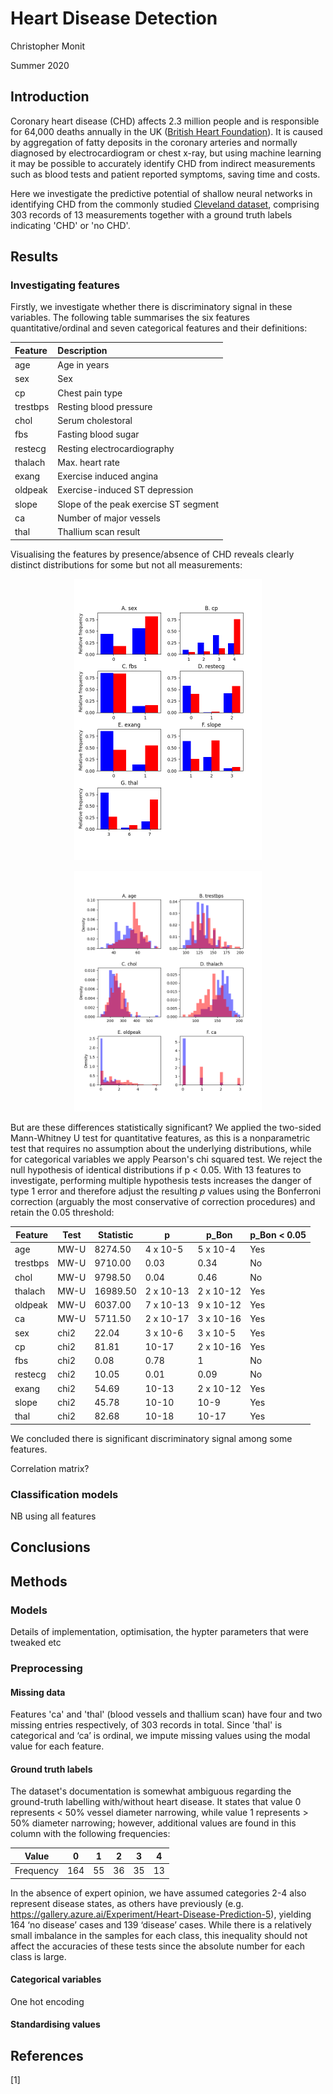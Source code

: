 # Heart Disease Detection

Christopher Monit

Summer 2020

## Introduction
Coronary heart disease (CHD) affects 2.3 million people and is responsible for 64,000 deaths annually in the UK (<a id="bhf" href="https://www.bhf.org.uk/what-we-do/our-research/heart-statistics">British Heart Foundation</a>). It is caused by aggregation of fatty deposits in the coronary arteries and normally diagnosed by electrocardiogram or chest x-ray, but using machine learning it may be possible to accurately identify CHD from indirect measurements such as blood tests and patient reported symptoms, saving time and costs.

Here we investigate the predictive potential of shallow neural networks in identifying CHD from the commonly studied <a id="bhf" href="https://archive.ics.uci.edu/ml/datasets/Heart+Disease">Cleveland dataset</a>, comprising 303 records of 13 measurements together with a ground truth labels indicating 'CHD' or 'no CHD'.

## Results
### Investigating features
Firstly, we investigate whether there is discriminatory signal in these variables. The following table summarises the  six features quantitative/ordinal and seven categorical features and their definitions:

| Feature   | Description                           |
|:----------|:--------------------------------------|
| age       | Age in years                          |
| sex       | Sex                                   |
| cp        | Chest pain type                       |
| trestbps  | Resting blood pressure                |
| chol      | Serum cholestoral                     |
| fbs       | Fasting blood sugar                   |
| restecg   | Resting electrocardiography           |
| thalach   | Max. heart rate                       |
| exang     | Exercise induced angina               |
| oldpeak   | Exercise-induced ST depression        |
| slope     | Slope of the peak exercise ST segment |
| ca        | Number of major vessels               |
| thal      | Thallium scan result                  |

Visualising the features by presence/absence of CHD reveals clearly distinct distributions for some but not all measurements:
<p align="center">
<img src="../docs/cleveland/categoricals_plot.png" alt="Continuous variable distributions" width="300"/>
</p>
<p align="center">
<img src="../docs/cleveland/quantitatives_plot.png" alt="Continuous variable distributions" width="300"/>
</p>

But are these differences statistically significant? We applied the two-sided Mann-Whitney U test for quantitative features, as this is a nonparametric test that requires no assumption about the underlying distributions, while for categorical variables we apply Pearson's chi squared test. We reject the null hypothesis of identical distributions if p < 0.05. With 13 features to investigate, performing multiple hypothesis tests increases the danger of type 1 error and therefore adjust the resulting *p* values using the Bonferroni correction (arguably the most conservative of correction procedures) and retain the 0.05 threshold:

|     Feature     |     Test    |     Statistic    |     p            |     p_Bon        |     p_Bon < 0.05   |
|-----------------|-------------|------------------|------------------|------------------|--------------------|
|     age         |     MW-U    |     8274.50      |     4 x 10-5     |     5 x 10-4     |     Yes            |
|     trestbps    |     MW-U    |     9710.00      |     0.03         |     0.34         |     No             |
|     chol        |     MW-U    |     9798.50      |     0.04         |     0.46         |     No             |
|     thalach     |     MW-U    |     16989.50     |     2 x 10-13    |     2 x 10-12    |     Yes            |
|     oldpeak     |     MW-U    |     6037.00      |     7 x 10-13    |     9 x 10-12    |     Yes            |
|     ca          |     MW-U    |     5711.50      |     2 x 10-17    |     3 x 10-16    |     Yes            |
|     sex         |     chi2    |     22.04        |     3 x 10-6     |     3 x 10-5     |     Yes            |
|     cp          |     chi2    |     81.81        |     10-17        |     2 x 10-16    |     Yes            |
|     fbs         |     chi2    |     0.08         |     0.78         |     1            |     No             |
|     restecg     |     chi2    |     10.05        |     0.01         |     0.09         |     No             |
|     exang       |     chi2    |     54.69        |     10-13        |     2 x 10-12    |     Yes            |
|     slope       |     chi2    |     45.78        |     10-10        |     10-9         |     Yes            |
|     thal        |     chi2    |     82.68        |     10-18        |     10-17        |     Yes            |

We concluded there is significant discriminatory signal among some features. 

Correlation matrix?

### Classification models
NB using all features

## Conclusions

## Methods

### Models
Details of implementation, optimisation, the hypter parameters that were tweaked etc

### Preprocessing

#### Missing data
Features 'ca' and 'thal' (blood vessels and thallium scan) have four and two missing entries respectively, of 303 records in total. Since 'thal' is categorical and ‘ca’ is ordinal, we impute missing values using the modal value for each feature.

#### Ground truth labels
The dataset's documentation is somewhat ambiguous regarding the ground-truth labelling with/without heart disease. It states that value 0 represents < 50% vessel diameter narrowing, while value 1 represents > 50% diameter narrowing; however, additional values are found in this column with the following frequencies:

| Value     | 0   | 1  | 2  | 3  | 4  |
|-----------|-----|----|----|----|----|
| Frequency | 164 | 55 | 36 | 35 | 13 |

In the absence of expert opinion, we have assumed categories 2-4 also represent disease states, as others have previously (e.g. https://gallery.azure.ai/Experiment/Heart-Disease-Prediction-5), yielding 164 ‘no disease’ cases and 139 ‘disease’ cases. While there is a relatively small imbalance in the samples for each class, this inequality should not affect the accuracies of these tests since the absolute number for each class is large.

#### Categorical variables
One hot encoding

#### Standardising values

## References
<a id="1">[1]</a> 


